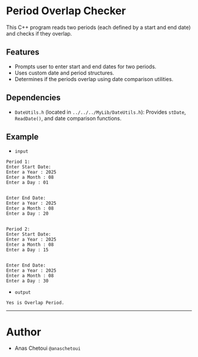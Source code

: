 # Period Overlap Checker

This C++ program reads two periods (each defined by a start and end date) and checks if they overlap.

## Features

- Prompts user to enter start and end dates for two periods.
- Uses custom date and period structures.
- Determines if the periods overlap using date comparison utilities.


## Dependencies

- `DateUtils.h` (located in `../../../MyLib/DateUtils.h`): Provides `stDate`, `ReadDate()`, and date comparison functions.

## Example

- ``input``
```
Period 1:
Enter Start Date:
Enter a Year : 2025
Enter a Month : 08
Enter a Day : 01


Enter End Date:
Enter a Year : 2025
Enter a Month : 08
Enter a Day : 20


Period 2:
Enter Start Date:
Enter a Year : 2025
Enter a Month : 08
Enter a Day : 15


Enter End Date:
Enter a Year : 2025
Enter a Month : 08
Enter a Day : 30
```

- ``output``
 ```
 Yes is Overlap Period.
 ```
----
# Author

- Anas Chetoui ``@anaschetoui``
